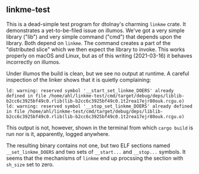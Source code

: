 ## linkme-test

This is a dead-simple test program for dtolnay's charming `linkme` crate. It
demonstrates a yet-to-be-filed issue on illumos. We've got a very simple
library ("lib") and very simple command ("cmd") that depends upon the library.
Both depend on `linkme`. The command creates a part of the "distributed slice" which we then expect the library to invoke. This works properly on macOS and Linux, but as of this writing (2021-03-16) it behaves incorrectly on illumos.

Under illumos the build is clean, but we see no output at runtime. A careful
inspection of the linker shows that it is quietly complaining:

```
ld: warning: reserved symbol '__start_set_linkme_DOERS' already defined in file /home/ahl/linkme-test/cmd/target/debug/deps/liblib-b2cc6c3925bf49c0.rlib(lib-b2cc6c3925bf49c0.1t2rea17ejr80ouk.rcgu.o)
ld: warning: reserved symbol '__stop_set_linkme_DOERS' already defined in file /home/ahl/linkme-test/cmd/target/debug/deps/liblib-b2cc6c3925bf49c0.rlib(lib-b2cc6c3925bf49c0.1t2rea17ejr80ouk.rcgu.o)
```

This output is not, however, shown in the terminal from which `cargo build` is
run nor is it, apparently, logged anywhere.

The resulting binary contains not one, but two ELF sections named
`__set_linkme_DOERS` and two sets of `__start...` and `__stop...` symbols. It
seems that the mechanisms of `linkme` end up procssing the section with
`sh_size` set to zero.